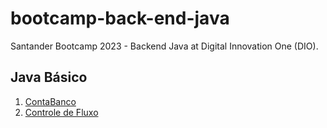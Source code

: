 # bootcamp-back-end-java

Santander Bootcamp 2023 - Backend Java at Digital Innovation One (DIO).

## Java Básico
1. [ContaBanco](https://github.com/mariadesu/bootcamp-back-end-java/tree/main/ContaBanco)
2. [Controle de Fluxo](https://github.com/mariadesu/bootcamp-back-end-java/tree/main/DesafioControleFluxo)

